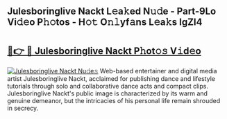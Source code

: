 ## Julesboringlive Nackt L𝚎a𝚔ed N𝚞𝚍e - Part-9Lo Vi𝚍𝚎o P𝚑𝚘tos - H𝚘𝚝 O𝚗𝚕yf𝚊ns L𝚎a𝚔s IgZl4

# <h2><a href="http://kfchx0.oniu.top/?m=Julesboringlive+Nackt">🔗👉 🔴 Julesboringlive Nackt P𝚑ot𝚘𝚜 V𝚒d𝚎o</a></h2>

[![Julesboringlive Nackt Nu𝚍e𝚜](https://i.imgur.com/0qMVB7G.gif)](http://kfchx0.oniu.top/?m=Julesboringlive+Nackt)
Web-based entertainer and digital media artist Julesboringlive Nackt, acclaimed for publishing dance and lifestyle tutorials through solo and collaborative dance acts and compact clips. Julesboringlive Nackt's public image is characterized by its warm and genuine demeanor, but the intricacies of his personal life remain shrouded in secrecy.  
